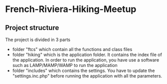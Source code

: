 # French-Riviera-Hiking-Meetup

## Project structure
The project is divided in 3 parts
- folder "ftcs" which contain all the functions and class files
- folder "hiking" which is the application folder. It contains the index file of the application. In order to run the application, you have use a software such as LAMP/MAMP/WAMP to run the application
- folder "includes" which contains the settings. You have to update the "settings.inc.php" before running the application with all the parameters.
